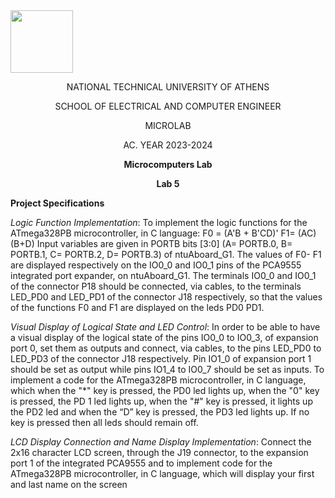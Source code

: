 <img align="center" width="100" height="100" src="https://lh5.googleusercontent.com/proxy/MRBDx8ZGLT3hSY5t3q2KhUkOG_Gzt5I7GlafOJ8LYyeep_qBNeylB6YoIZasv3_iTLDBCqOXg9Co3vtRMeDpDQAlV7wftJTaEOPXEjBocWE">
<p align="center">
  NATIONAL TECHNICAL UNIVERSITY OF ATHENS 
</p>
<p align="center">
  SCHOOL OF ELECTRICAL AND COMPUTER ENGINEER
</p>
<p align="center">
  MICROLAB
</p>
<p align="center">
  AC. YEAR 2023-2024
</p>
<p align="center">
  <b>Microcomputers Lab</b>
</p>
<p align="center">
  <b>Lab 5</b>
</p>



**Project Specifications**

*Logic Function Implementation*: 
To implement the logic functions for the ATmega328PB microcontroller, in C language: 
F0 = (A'B + B'CD)' 
F1= (AC)(B+D) 
Input variables are given in PORTB bits [3:0] (A= PORTB.0, B= PORTB.1, C= PORTB.2, D= PORTB.3) of ntuAboard_G1. The values of F0- F1 are displayed respectively on the IO0_0 and IO0_1 pins of the PCA9555 integrated port expander, on ntuAboard_G1. The terminals IO0_0 and IO0_1 of the connector P18 should be connected, via cables, to the terminals LED_PD0 and LED_PD1 of the connector J18 respectively, so that the values of the functions F0 and F1 are displayed on the leds PD0 PD1.

*Visual Display of Logical State and LED Control*: 
In order to be able to have a visual display of the logical state of the pins IO0_0 to IO0_3, of expansion port 0, set them as outputs and connect, via cables, to the pins LED_PD0 to LED_PD3 of the connector J18 respectively. 
Pin IO1_0 of expansion port 1 should be set as output while pins IO1_4 to IO0_7 should be set as inputs. 
To implement a code for the ATmega328PB microcontroller, in C language, which when the "*" key is pressed, the PD0 led lights up, when the "0" key is pressed, the PD 1 led lights up, when the "#" key is pressed, it lights up the PD2 led and when the “D” key is pressed, the PD3 led lights up. If no key is pressed then all leds should remain off.

*LCD Display Connection and Name Display Implementation*: 
Connect the 2x16 character LCD screen, through the J19 connector, to the expansion port 1 of the integrated PCA9555 and to implement code for the ATmega328PB microcontroller, in C language, which will display your first and last name on the screen
